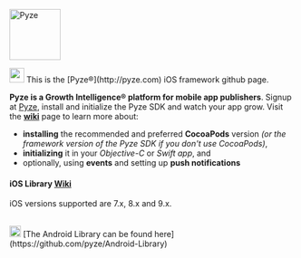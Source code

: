 <a href="http://pyze.com" target="_Pyze"><img src="http://pyze.com/images/pyze-horizontal-color-RGB.svg" height="90" alt="Pyze"/></a>

<img src="http://pyze.com/images/apple.svg" height="26" />
This is the [Pyze&reg;](http://pyze.com) iOS framework github page.  

**Pyze is a Growth Intelligence&reg; platform for mobile app publishers**. Signup at  [Pyze](http://pyze.com), install and initialize the Pyze SDK and watch your app grow.  Visit the **<a href="https://github.com/pyze/iOS-Library/wiki" target="wiki">wiki</a>** page to learn more about: 

* **installing** the recommended and preferred **CocoaPods** version *(or the framework version of the Pyze SDK if you don't use CocoaPods)*,
* **initializing** it in your *Objective-C* or *Swift app*, and 
* optionally, using **events** and setting up **push notifications** 

#### iOS Library <a href="https://github.com/pyze/iOS-Library/wiki" target="wiki">Wiki</a>

iOS versions supported are 7.x, 8.x and 9.x.

<br>

<img src="http://pyze.com/images/android.svg" height="20" />
[The Android Library can be found here] (https://github.com/pyze/Android-Library)

